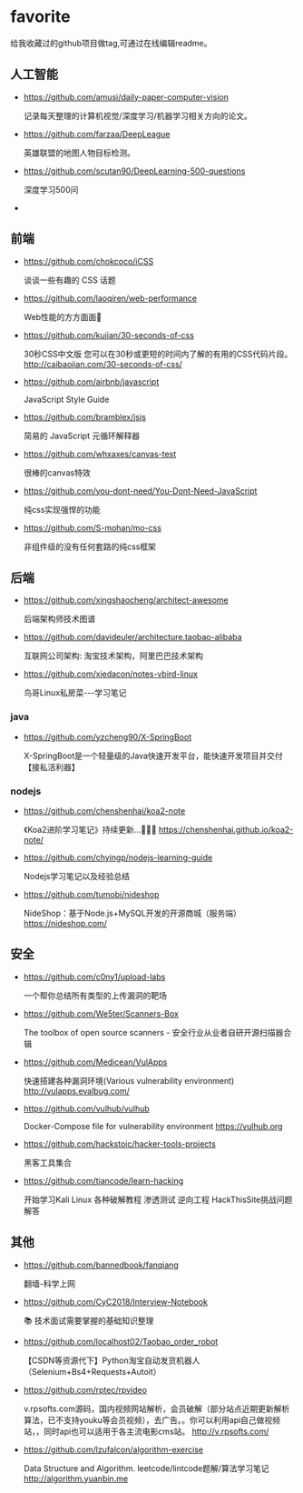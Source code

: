 # favorite

给我收藏过的github项目做tag,可通过在线编辑readme。

## 人工智能

- https://github.com/amusi/daily-paper-computer-vision

  记录每天整理的计算机视觉/深度学习/机器学习相关方向的论文。

- https://github.com/farzaa/DeepLeague

  英雄联盟的地图人物目标检测。
  
- https://github.com/scutan90/DeepLearning-500-questions

  深度学习500问
  
- 

## 前端

- https://github.com/chokcoco/iCSS

  谈谈一些有趣的 CSS 话题
  
- https://github.com/laoqiren/web-performance

  Web性能的方方面面🚀
  
- https://github.com/kujian/30-seconds-of-css

  30秒CSS中文版 您可以在30秒或更短的时间内了解的有用的CSS代码片段。 http://caibaojian.com/30-seconds-of-css/
  
- https://github.com/airbnb/javascript

  JavaScript Style Guide
  
- https://github.com/bramblex/jsjs

  简易的 JavaScript 元循环解释器
  
- https://github.com/whxaxes/canvas-test

  很棒的canvas特效
  
- https://github.com/you-dont-need/You-Dont-Need-JavaScript

  纯css实现强悍的功能
  
- https://github.com/S-mohan/mo-css

  非组件级的没有任何套路的纯css框架

## 后端

- https://github.com/xingshaocheng/architect-awesome

  后端架构师技术图谱
  
- https://github.com/davideuler/architecture.taobao-alibaba

  互联网公司架构: 淘宝技术架构，阿里巴巴技术架构
  
- https://github.com/xiedacon/notes-vbird-linux

  鸟哥Linux私房菜---学习笔记

### java

- https://github.com/yzcheng90/X-SpringBoot

  X-SpringBoot是一个轻量级的Java快速开发平台，能快速开发项目并交付【接私活利器】

### nodejs

- https://github.com/chenshenhai/koa2-note

  《Koa2进阶学习笔记》持续更新...🎄🎄🎄 https://chenshenhai.github.io/koa2-note/
  
- https://github.com/chyingp/nodejs-learning-guide

  Nodejs学习笔记以及经验总结
  
- https://github.com/tumobi/nideshop

  NideShop：基于Node.js+MySQL开发的开源商城（服务端） https://nideshop.com/

## 安全

- https://github.com/c0ny1/upload-labs

  一个帮你总结所有类型的上传漏洞的靶场
  
- https://github.com/We5ter/Scanners-Box

  The toolbox of open source scanners - 安全行业从业者自研开源扫描器合辑
  
- https://github.com/Medicean/VulApps

  快速搭建各种漏洞环境(Various vulnerability environment) http://vulapps.evalbug.com/
  
- https://github.com/vulhub/vulhub

  Docker-Compose file for vulnerability environment https://vulhub.org
  
- https://github.com/hackstoic/hacker-tools-projects

  黑客工具集合

- https://github.com/tiancode/learn-hacking

  开始学习Kali Linux 各种破解教程 渗透测试 逆向工程 HackThisSite挑战问题解答

## 其他

- https://github.com/bannedbook/fanqiang

  翻墙-科学上网
  
- https://github.com/CyC2018/Interview-Notebook

  📚 技术面试需要掌握的基础知识整理
  
- https://github.com/localhost02/Taobao_order_robot

  【CSDN等资源代下】Python淘宝自动发货机器人（Selenium+Bs4+Requests+Autoit）
  
- https://github.com/rptec/rpvideo

  v.rpsofts.com源码，国内视频网站解析，会员破解（部分站点近期更新解析算法，已不支持youku等会员视频），去广告。。你可以利用api自己做视频站，，同时api也可以适用于各主流电影cms站。 http://v.rpsofts.com/
  
- https://github.com/lzufalcon/algorithm-exercise

  Data Structure and Algorithm. leetcode/lintcode题解/算法学习笔记 http://algorithm.yuanbin.me
